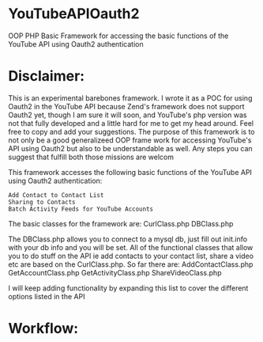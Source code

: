 YouTubeAPIOauth2
================

OOP PHP Basic Framework for accessing the basic functions of the YouTube API using Oauth2 authentication

Disclaimer:
===========

This is an experimental barebones framework. I wrote it as a POC for using Oauth2 in the YouTube API because Zend's framework 
does not support Oauth2 yet, though I am sure it will soon, and YouTube's php version was not that fully developed and 
a little hard for me to get my head around. Feel free to copy and add your suggestions. The purpose of this framework is 
to not only be a good generalizeed OOP frame work for accessing YouTube's API using Oauth2 but also to be understandable
as well. Any steps you can suggest that fulfill both those missions are welcom

This framework accesses the following basic functions of the YouTube API using Oauth2 authentication:

    Add Contact to Contact List
    Sharing to Contacts
    Batch Activity Feeds for YouTube Accounts
    
The basic classes for the framework are:
    CurlClass.php
    DBClass.php

The DBClass.php allows you to connect to a mysql db, just fill out init.info with your db info and you will be set. 
All of the functional classes that allow you to do stuff on the API ie add contacts to your contact list, share a video
etc are based on the CurlClass.php. So far there are:
    AddContactClass.php
    GetAccountClass.php
    GetActivityClass.php
    ShareVideoClass.php

I will keep adding functionality by expanding this list to cover the different options listed in the API

Workflow:
=========

    